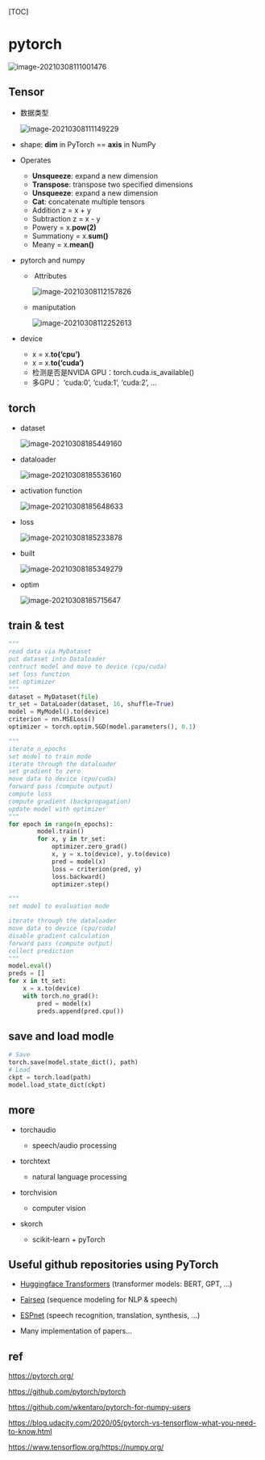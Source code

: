 [TOC]



# pytorch

![image-20210308111001476](images/image-20210308111001476.png)



## Tensor

- 数据类型

  ![image-20210308111149229](images/image-20210308111149229.png)

- shape: **dim** in PyTorch == **axis** in NumPy

- Operates

  - **Unsqueeze**: expand a new dimension
  - **Transpose**: transpose two specified dimensions
  - **Unsqueeze**: expand a new dimension
  - **Cat**: concatenate multiple tensors
  - Addition	z = x + y	
  - Subtraction	z = x - y	
  - Powery = x.**pow(2)**
  - Summationy = x.**sum()**
  - Meany = x.**mean()**

- pytorch and numpy

  - ​	Attributes

    ![image-20210308112157826](images/image-20210308112157826.png)

  - maniputation

    ![image-20210308112252613](images/image-20210308112252613.png)

- device
  - x = x.**to(‘cpu’)**
  - x = x.**to(‘cuda’)**
  - 检测是否是NVIDA GPU：torch.cuda.is_available()
  - 多GPU： ‘cuda:0’, ‘cuda:1’, ‘cuda:2’, ...

## torch

- dataset

  ![image-20210308185449160](images/image-20210308185449160.png)

- dataloader

  ![image-20210308185536160](images/image-20210308185536160.png)

- activation function

  ![image-20210308185648633](images/image-20210308185648633.png)

- loss

  ![image-20210308185233878](images/image-20210308185233878.png)

- built

  ![image-20210308185349279](images/image-20210308185349279.png)

- optim

  ![image-20210308185715647](images/image-20210308185715647.png)

## train & test

```python
"""
read data via MyDataset
put dataset into Dataloader
contruct model and move to device (cpu/cuda)
set loss function
set optimizer
"""
dataset = MyDataset(file)
tr_set = DataLoader(dataset, 16, shuffle=True)
model = MyModel().to(device)
criterion = nn.MSELoss()
optimizer = torch.optim.SGD(model.parameters(), 0.1)

```

```python
"""
iterate n_epochs
set model to train mode
iterate through the dataloader
set gradient to zero
move data to device (cpu/cuda)
forward pass (compute output)
compute loss
compute gradient (backpropagation)
update model with optimizer
"""
for epoch in range(n_epochs):
    	model.train()
    	for x, y in tr_set:
        	optimizer.zero_grad()
        	x, y = x.to(device), y.to(device)
        	pred = model(x)
        	loss = criterion(pred, y)
        	loss.backward()
        	optimizer.step()

```

```python
"""
set model to evaluation mode

iterate through the dataloader
move data to device (cpu/cuda)
disable gradient calculation
forward pass (compute output)
collect prediction
"""
model.eval()
preds = []
for x in tt_set:
    x = x.to(device)
    with torch.no_grad():
        pred = model(x)
        preds.append(pred.cpu())

```

## save and load modle

```python
# Save
torch.save(model.state_dict(), path)
# Load
ckpt = torch.load(path)
model.load_state_dict(ckpt)

```

## more

- torchaudio
  - speech/audio processing
- torchtext
  - natural language processing

- torchvision
  - computer vision

- skorch
  - scikit-learn + pyTorch



## Useful github repositories using PyTorch

- [Huggingface Transformers](https://github.com/huggingface/transformers) (transformer models: BERT, GPT, ...)

- [Fairseq](https://github.com/pytorch/fairseq) (sequence modeling for NLP & speech)
- [ESPnet](https://github.com/espnet/espnet) (speech recognition, translation, synthesis, ...)
- Many implementation of papers...



## ref

https://pytorch.org/



https://github.com/pytorch/pytorch



https://github.com/wkentaro/pytorch-for-numpy-users



https://blog.udacity.com/2020/05/pytorch-vs-tensorflow-what-you-need-to-know.html



https://www.tensorflow.org/https://numpy.org/